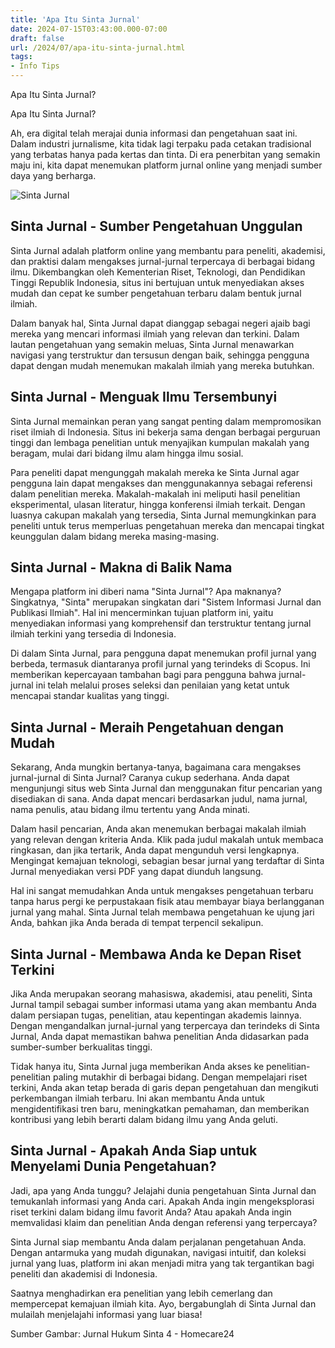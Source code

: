 ```yaml
---
title: 'Apa Itu Sinta Jurnal'
date: 2024-07-15T03:43:00.000-07:00
draft: false
url: /2024/07/apa-itu-sinta-jurnal.html
tags: 
- Info Tips
---
```


  Apa Itu Sinta Jurnal?

Apa Itu Sinta Jurnal?

Ah, era digital telah merajai dunia informasi dan pengetahuan saat ini. Dalam industri jurnalisme, kita tidak lagi terpaku pada cetakan tradisional yang terbatas hanya pada kertas dan tinta. Di era penerbitan yang semakin maju ini, kita dapat menemukan platform jurnal online yang menjadi sumber daya yang berharga.

![Sinta Jurnal](https://greenpublisher.id/blog/wp-content/uploads/2022/04/Screen-Shot-2022-04-18-at-16.49.29.png)

Sinta Jurnal - Sumber Pengetahuan Unggulan
------------------------------------------

Sinta Jurnal adalah platform online yang membantu para peneliti, akademisi, dan praktisi dalam mengakses jurnal-jurnal terpercaya di berbagai bidang ilmu. Dikembangkan oleh Kementerian Riset, Teknologi, dan Pendidikan Tinggi Republik Indonesia, situs ini bertujuan untuk menyediakan akses mudah dan cepat ke sumber pengetahuan terbaru dalam bentuk jurnal ilmiah.

Dalam banyak hal, Sinta Jurnal dapat dianggap sebagai negeri ajaib bagi mereka yang mencari informasi ilmiah yang relevan dan terkini. Dalam lautan pengetahuan yang semakin meluas, Sinta Jurnal menawarkan navigasi yang terstruktur dan tersusun dengan baik, sehingga pengguna dapat dengan mudah menemukan makalah ilmiah yang mereka butuhkan.

Sinta Jurnal - Menguak Ilmu Tersembunyi
---------------------------------------

Sinta Jurnal memainkan peran yang sangat penting dalam mempromosikan riset ilmiah di Indonesia. Situs ini bekerja sama dengan berbagai perguruan tinggi dan lembaga penelitian untuk menyajikan kumpulan makalah yang beragam, mulai dari bidang ilmu alam hingga ilmu sosial.

Para peneliti dapat mengunggah makalah mereka ke Sinta Jurnal agar pengguna lain dapat mengakses dan menggunakannya sebagai referensi dalam penelitian mereka. Makalah-makalah ini meliputi hasil penelitian eksperimental, ulasan literatur, hingga konferensi ilmiah terkait. Dengan luasnya cakupan makalah yang tersedia, Sinta Jurnal memungkinkan para peneliti untuk terus memperluas pengetahuan mereka dan mencapai tingkat keunggulan dalam bidang mereka masing-masing.

Sinta Jurnal - Makna di Balik Nama
----------------------------------

Mengapa platform ini diberi nama "Sinta Jurnal"? Apa maknanya? Singkatnya, "Sinta" merupakan singkatan dari "Sistem Informasi Jurnal dan Publikasi Ilmiah". Hal ini mencerminkan tujuan platform ini, yaitu menyediakan informasi yang komprehensif dan terstruktur tentang jurnal ilmiah terkini yang tersedia di Indonesia.

Di dalam Sinta Jurnal, para pengguna dapat menemukan profil jurnal yang berbeda, termasuk diantaranya profil jurnal yang terindeks di Scopus. Ini memberikan kepercayaan tambahan bagi para pengguna bahwa jurnal-jurnal ini telah melalui proses seleksi dan penilaian yang ketat untuk mencapai standar kualitas yang tinggi.

Sinta Jurnal - Meraih Pengetahuan dengan Mudah
----------------------------------------------

Sekarang, Anda mungkin bertanya-tanya, bagaimana cara mengakses jurnal-jurnal di Sinta Jurnal? Caranya cukup sederhana. Anda dapat mengunjungi situs web Sinta Jurnal dan menggunakan fitur pencarian yang disediakan di sana. Anda dapat mencari berdasarkan judul, nama jurnal, nama penulis, atau bidang ilmu tertentu yang Anda minati.

Dalam hasil pencarian, Anda akan menemukan berbagai makalah ilmiah yang relevan dengan kriteria Anda. Klik pada judul makalah untuk membaca ringkasan, dan jika tertarik, Anda dapat mengunduh versi lengkapnya. Mengingat kemajuan teknologi, sebagian besar jurnal yang terdaftar di Sinta Jurnal menyediakan versi PDF yang dapat diunduh langsung.

Hal ini sangat memudahkan Anda untuk mengakses pengetahuan terbaru tanpa harus pergi ke perpustakaan fisik atau membayar biaya berlangganan jurnal yang mahal. Sinta Jurnal telah membawa pengetahuan ke ujung jari Anda, bahkan jika Anda berada di tempat terpencil sekalipun.

Sinta Jurnal - Membawa Anda ke Depan Riset Terkini
--------------------------------------------------

Jika Anda merupakan seorang mahasiswa, akademisi, atau peneliti, Sinta Jurnal tampil sebagai sumber informasi utama yang akan membantu Anda dalam persiapan tugas, penelitian, atau kepentingan akademis lainnya. Dengan mengandalkan jurnal-jurnal yang terpercaya dan terindeks di Sinta Jurnal, Anda dapat memastikan bahwa penelitian Anda didasarkan pada sumber-sumber berkualitas tinggi.

Tidak hanya itu, Sinta Jurnal juga memberikan Anda akses ke penelitian-penelitian paling mutakhir di berbagai bidang. Dengan mempelajari riset terkini, Anda akan tetap berada di garis depan pengetahuan dan mengikuti perkembangan ilmiah terbaru. Ini akan membantu Anda untuk mengidentifikasi tren baru, meningkatkan pemahaman, dan memberikan kontribusi yang lebih berarti dalam bidang ilmu yang Anda geluti.

Sinta Jurnal - Apakah Anda Siap untuk Menyelami Dunia Pengetahuan?
------------------------------------------------------------------

Jadi, apa yang Anda tunggu? Jelajahi dunia pengetahuan Sinta Jurnal dan temukanlah informasi yang Anda cari. Apakah Anda ingin mengeksplorasi riset terkini dalam bidang ilmu favorit Anda? Atau apakah Anda ingin memvalidasi klaim dan penelitian Anda dengan referensi yang terpercaya?

Sinta Jurnal siap membantu Anda dalam perjalanan pengetahuan Anda. Dengan antarmuka yang mudah digunakan, navigasi intuitif, dan koleksi jurnal yang luas, platform ini akan menjadi mitra yang tak tergantikan bagi peneliti dan akademisi di Indonesia.

Saatnya menghadirkan era penelitian yang lebih cemerlang dan mempercepat kemajuan ilmiah kita. Ayo, bergabunglah di Sinta Jurnal dan mulailah menjelajahi informasi yang luar biasa!

Sumber Gambar: Jurnal Hukum Sinta 4 - Homecare24